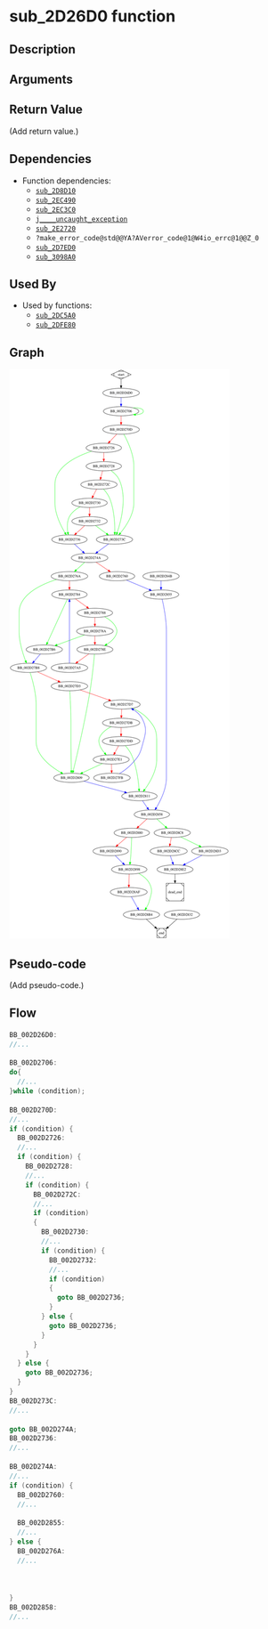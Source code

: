 # sub_2D26D0 function

## Description


## Arguments


## Return Value

(Add return value.)

## Dependencies

* Function dependencies:
  * [`sub_2D8D10`](sub_2D8D10.md)
  * [`sub_2EC490`](sub_2EC490.md)
  * [`sub_2EC3C0`](sub_2EC3C0.md)
  * [`j____uncaught_exception`](j____uncaught_exception.md)
  * [`sub_2E2720`](sub_2E2720.md)
  * `?make_error_code@std@@YA?AVerror_code@1@W4io_errc@1@@Z_0`
  * [`sub_2D7ED0`](sub_2D7ED0.md)
  * [`sub_3098A0`](sub_3098A0.md)

## Used By

* Used by functions:
  * [`sub_2DC5A0`](sub_2DC5A0.md)
  * [`sub_2DFE80`](sub_2DFE80.md)

## Graph

![sub_2D26D0 Graph](../svg/sub_2D26D0.svg "sub_2D26D0 Graph")

## Pseudo-code

(Add pseudo-code.)

## Flow

```c
BB_002D26D0:
//...

BB_002D2706:
do{
  //...
}while (condition);

BB_002D270D:
//...
if (condition) {
  BB_002D2726:
  //...
  if (condition) {
    BB_002D2728:
    //...
    if (condition) {
      BB_002D272C:
      //...
      if (condition)
      {
        BB_002D2730:
        //...
        if (condition) {
          BB_002D2732:
          //...
          if (condition)
          {
            goto BB_002D2736;
          }
        } else {
          goto BB_002D2736;
        }
      }
    }
  } else {
    goto BB_002D2736;
  }
}
BB_002D273C:
//...

goto BB_002D274A;
BB_002D2736:
//...

BB_002D274A:
//...
if (condition) {
  BB_002D2760:
  //...

  BB_002D2855:
  //...
} else {
  BB_002D276A:
  //...



}
BB_002D2858:
//...





```